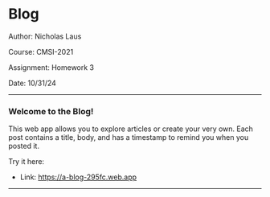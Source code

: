 # Blog

Author: Nicholas Laus

Course: CMSI-2021

Assignment: Homework 3

Date: 10/31/24

---

### Welcome to the Blog!

This web app allows you to explore articles or create your very own. Each post contains a title, body, and has a timestamp to remind you when you posted it. 


Try it here:

* Link:  https://a-blog-295fc.web.app

---

